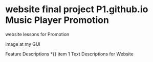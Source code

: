 # website final project P1.github.io Music Player Promotion
website lessons for Promotion

image at my GUI

Feature Descriptions
*{} item 1
Text Descriptions for Website
